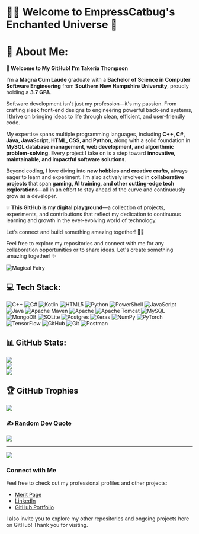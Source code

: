 # 🧚‍♀️ Welcome to EmpressCatbug's Enchanted Universe 🦋

# 💫 About Me:

**🚀 Welcome to My GitHub! I'm Takeria Thompson**  

I'm a **Magna Cum Laude** graduate with a **Bachelor of Science in Computer Software Engineering** from **Southern New Hampshire University**, proudly holding a **3.7 GPA**.  

Software development isn't just my profession—it's my passion. From crafting sleek front-end designs to engineering powerful back-end systems, I thrive on bringing ideas to life through clean, efficient, and user-friendly code.  

My expertise spans multiple programming languages, including **C++, C#, Java, JavaScript, HTML, CSS, and Python**, along with a solid foundation in **MySQL database management, web development, and algorithmic problem-solving**. Every project I take on is a step toward **innovative, maintainable, and impactful software solutions**.  

Beyond coding, I love diving into **new hobbies and creative crafts**, always eager to learn and experiment. I’m also actively involved in **collaborative projects** that span **gaming, AI training, and other cutting-edge tech explorations**—all in an effort to stay ahead of the curve and continuously grow as a developer.  

💡 **This GitHub is my digital playground**—a collection of projects, experiments, and contributions that reflect my dedication to continuous learning and growth in the ever-evolving world of technology.  

Let’s connect and build something amazing together! 🚀✨

Feel free to explore my repositories and connect with me for any collaboration opportunities or to share ideas. Let's create something amazing together! ✨

![Magical Fairy](https://gifdb.com/images/high/light-purple-glowing-fairy-aszlwhqm5rwphizd.gif)

## 💻 Tech Stack:
![C++](https://img.shields.io/badge/c++-%2300599C.svg?style=plastic&logo=c%2B%2B&logoColor=white) 
![C#](https://img.shields.io/badge/c%23-%23239120.svg?style=plastic&logo=csharp&logoColor=white) 
![Kotlin](https://img.shields.io/badge/kotlin-%237F52FF.svg?style=plastic&logo=kotlin&logoColor=white) 
![HTML5](https://img.shields.io/badge/html5-%23E34F26.svg?style=plastic&logo=html5&logoColor=white) 
![Python](https://img.shields.io/badge/python-3670A0?style=plastic&logo=python&logoColor=ffdd54) 
![PowerShell](https://img.shields.io/badge/PowerShell-%235391FE.svg?style=plastic&logo=powershell&logoColor=white) 
![JavaScript](https://img.shields.io/badge/javascript-%23323330.svg?style=plastic&logo=javascript&logoColor=%23F7DF1E) 
![Java](https://img.shields.io/badge/java-%23ED8B00.svg?style=plastic&logo=openjdk&logoColor=white) 
![Apache Maven](https://img.shields.io/badge/Apache%20Maven-C71A36?style=plastic&logo=Apache%20Maven&logoColor=white) 
![Apache](https://img.shields.io/badge/apache-%23D42029.svg?style=plastic&logo=apache&logoColor=white) 
![Apache Tomcat](https://img.shields.io/badge/apache%20tomcat-%23F8DC75.svg?style=plastic&logo=apache-tomcat&logoColor=black) 
![MySQL](https://img.shields.io/badge/mysql-4479A1.svg?style=plastic&logo=mysql&logoColor=white) 
![MongoDB](https://img.shields.io/badge/MongoDB-%234ea94b.svg?style=plastic&logo=mongodb&logoColor=white) 
![SQLite](https://img.shields.io/badge/sqlite-%2307405e.svg?style=plastic&logo=sqlite&logoColor=white) 
![Postgres](https://img.shields.io/badge/postgres-%23316192.svg?style=plastic&logo=postgresql&logoColor=white) 
![Keras](https://img.shields.io/badge/Keras-%23D00000.svg?style=plastic&logo=Keras&logoColor=white) 
![NumPy](https://img.shields.io/badge/numpy-%23013243.svg?style=plastic&logo=numpy&logoColor=white) 
![PyTorch](https://img.shields.io/badge/PyTorch-%23EE4C2C.svg?style=plastic&logo=PyTorch&logoColor=white) 
![TensorFlow](https://img.shields.io/badge/TensorFlow-%23FF6F00.svg?style=plastic&logo=TensorFlow&logoColor=white) 
![GitHub](https://img.shields.io/badge/github-%23121011.svg?style=plastic&logo=github&logoColor=white) 
![Git](https://img.shields.io/badge/git-%23F05033.svg?style=plastic&logo=git&logoColor=white) 
![Postman](https://img.shields.io/badge/Postman-FF6C37?style=plastic&logo=postman&logoColor=white)

## 📊 GitHub Stats:
![](https://github-readme-stats-sigma-five.vercel.app/api?username=EmpressCatbug&theme=midnight-purple&hide_border=false&include_all_commits=true&count_private=true)<br/>
![](https://github-readme-streak-stats.herokuapp.com/?user=EmpressCatbug&theme=midnight-purple&hide_border=false)<br/>
![](https://github-readme-stats.vercel.app/api/top-langs/?username=EmpressCatbug&theme=midnight-purple&hide_border=false&include_all_commits=true&count_private=true&layout=compact)

## 🏆 GitHub Trophies
![](https://github-profile-trophy.vercel.app/?username=EmpressCatbug&theme=midnight-purple&no-frame=false&no-bg=false&margin-w=4)

### ✍️ Random Dev Quote
![](https://quotes-github-readme.vercel.app/api?type=horizontal&theme=tokyonight)


---
[![](https://visitcount.itsvg.in/api?id=EmpressCatbug&icon=9&color=6)](https://visitcount.itsvg.in)

<!-- Proudly created with GPRM ( https://gprm.itsvg.in ) -->

### Connect with Me

Feel free to check out my professional profiles and other projects:

- [Merit Page](https://meritpages.com/Takeria.Thompson)
- [LinkedIn](https://www.linkedin.com/in/takeria-t-10a7b924b/)
- [GitHub Portfolio](https://empresscatbug.github.io/)

I also invite you to explore my other repositories and ongoing projects here on GitHub! Thank you for visiting.
